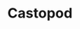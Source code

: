 ---
draft: false
title: Castopod
content:
  id: castopod
  name: Castopod
  website: https://castopod.org/
  short_description: Self-host your podcasts with ease, keep control over what you create, and talk to your audience without any middleman. Your podcast and your audience belong to you and you only.
---